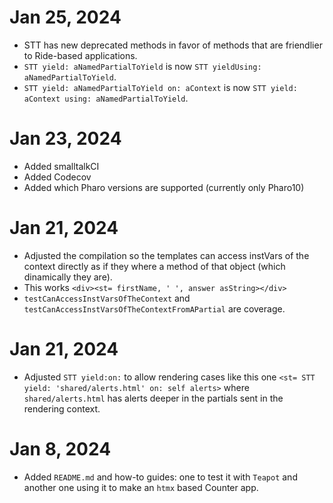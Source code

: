 Jan 25, 2024
===================================
- STT has new deprecated methods in favor of methods that are friendlier to Ride-based applications.
- `STT yield: aNamedPartialToYield` is now `STT yieldUsing: aNamedPartialToYield`.
- `STT yield: aNamedPartialToYield on: aContext` is now `STT yield: aContext using: aNamedPartialToYield`.

Jan 23, 2024
===================================
- Added smalltalkCI
- Added Codecov
- Added which Pharo versions are supported (currently only Pharo10)
  
Jan 21, 2024
===================================
- Adjusted the compilation so the templates can access instVars of the context directly as if they where a method of that object (which dinamically they are).
- This works `<div><st= firstName, ' ', answer asString></div>`
- `testCanAccessInstVarsOfTheContext` and `testCanAccessInstVarsOfTheContextFromAPartial` are coverage.

Jan 21, 2024
===================================
- Adjusted `STT yield:on:` to allow rendering cases like this one `<st= STT yield: 'shared/alerts.html' on: self alerts>` where `shared/alerts.html` has alerts deeper in the partials sent in the rendering context.

Jan 8, 2024
===================================
- Added `README.md` and how-to guides: one to test it with `Teapot` and another one using it to make an `htmx` based Counter app.
